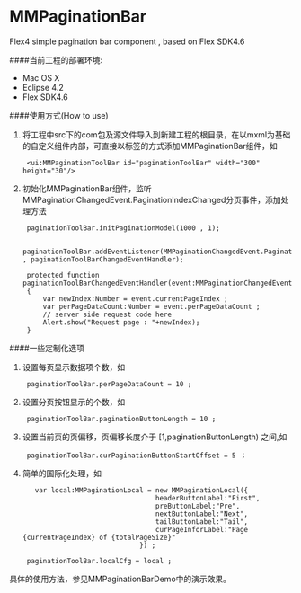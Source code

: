 MMPaginationBar
===============

Flex4 simple pagination bar component , based on Flex SDK4.6

####当前工程的部署环境:

+ Mac OS X
+ Eclipse 4.2
+ Flex SDK4.6

####使用方式(How to use)

1. 将工程中src下的com包及源文件导入到新建工程的根目录，在以mxml为基础的自定义组件内部，可直接以标签的方式添加MMPaginationBar组件，如

		<ui:MMPaginationToolBar id="paginationToolBar" width="300" height="30"/>

2. 初始化MMPaginationBar组件，监听MMPaginationChangedEvent.PaginationIndexChanged分页事件，添加处理方法

		paginationToolBar.initPaginationModel(1000 , 1);				

		paginationToolBar.addEventListener(MMPaginationChangedEvent.PaginationIndexChanged , paginationToolBarChangedEventHandler);

		protected function paginationToolBarChangedEventHandler(event:MMPaginationChangedEvent):void
		{
			var newIndex:Number = event.currentPageIndex ;
			var perPageDataCount:Number = event.perPageDataCount ;
			// server side request code here
			Alert.show("Request page : "+newIndex);
		}

####一些定制化选项

1. 设置每页显示数据项个数，如

		paginationToolBar.perPageDataCount = 10 ;

2. 设置分页按钮显示的个数，如

		paginationToolBar.paginationButtonLength = 10 ;

3. 设置当前页的页偏移，页偏移长度介于 [1,paginationButtonLength) 之间,如

		paginationToolBar.curPaginationButtonStartOffset = 5 ；

4. 简单的国际化处理，如

		  var local:MMPaginationLocal = new MMPaginationLocal({
										headerButtonLabel:"First",
										preButtonLabel:"Pre",
										nextButtonLabel:"Next",
										tailButtonLabel:"Tail",
										curPageInforLabel:"Page {currentPageIndex} of {totalPageSize}"
									}) ;
							
		paginationToolBar.localCfg = local ;

具体的使用方法，参见MMPaginationBarDemo中的演示效果。
